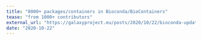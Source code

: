 ```yaml
---
title: "8000+ packages/containers in Bioconda/BioContainers"
tease: "from 1000+ contributors"
external_url: "https://galaxyproject.eu/posts/2020/10/22/bioconda-update/"
date: "2020-10-22"
---
```

